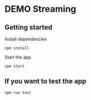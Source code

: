 # DEMO Streaming


## Getting started

Install dependencies

```
npm install
```

Start the app

```
npm start
```

## If you want to test the app

```
npm run test
```
